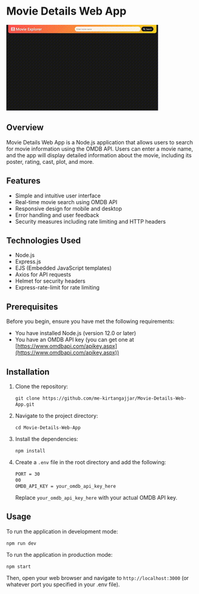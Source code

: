 # Movie Details Web App

![App Demo](./app-demo.gif)

## Overview

Movie Details Web App is a Node.js application that allows users to search for movie information using the OMDB API. Users can enter a movie name, and the app will display detailed information about the movie, including its poster, rating, cast, plot, and more.

## Features

- Simple and intuitive user interface
- Real-time movie search using OMDB API
- Responsive design for mobile and desktop
- Error handling and user feedback
- Security measures including rate limiting and HTTP headers

## Technologies Used

- Node.js
- Express.js
- EJS (Embedded JavaScript templates)
- Axios for API requests
- Helmet for security headers
- Express-rate-limit for rate limiting

## Prerequisites

Before you begin, ensure you have met the following requirements:

- You have installed Node.js (version 12.0 or later)
- You have an OMDB API key (you can get one at [https://www.omdbapi.com/apikey.aspx](https://www.omdbapi.com/apikey.aspx))

## Installation

1. Clone the repository:

   ```
   git clone https://github.com/me-kirtangajjar/Movie-Details-Web-App.git
   ```

2. Navigate to the project directory:

   ```
   cd Movie-Details-Web-App
   ```

3. Install the dependencies:

   ```
   npm install
   ```

4. Create a `.env` file in the root directory and add the following:
   ```
   PORT = 30
   00
   OMDB_API_KEY = your_omdb_api_key_here
   ```
   Replace `your_omdb_api_key_here` with your actual OMDB API key.

## Usage

To run the application in development mode:

```
npm run dev
```

To run the application in production mode:

```
npm start
```

Then, open your web browser and navigate to `http://localhost:3000` (or whatever port you specified in your .env file).
